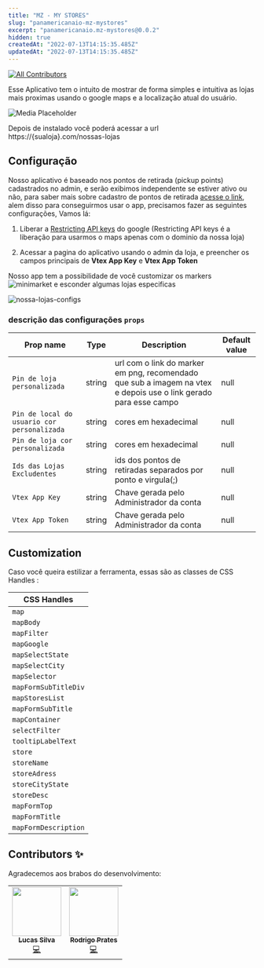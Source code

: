 ```yaml
---
title: "MZ - MY STORES"
slug: "panamericanaio-mz-mystores"
excerpt: "panamericanaio.mz-mystores@0.0.2"
hidden: true
createdAt: "2022-07-13T14:15:35.485Z"
updatedAt: "2022-07-13T14:15:35.485Z"
---
```

<!-- DOCS-IGNORE:start -->
<!-- ALL-CONTRIBUTORS-BADGE:START - Do not remove or modify this section -->
[![All Contributors](https://img.shields.io/badge/all_contributors-2-green.svg?style=flat-square)](#contributors-)
<!-- ALL-CONTRIBUTORS-BADGE:END -->
<!-- DOCS-IGNORE:end -->

Esse Aplicativo tem o intuito de mostrar de forma simples e intuitiva as lojas mais proximas usando o google maps e a localização atual do usuário. 

![Media Placeholder](https://user-images.githubusercontent.com/94864381/157300326-7c2c0df5-54b3-4319-89da-03f9d363c2e4.png)

Depois de instalado você poderá acessar a url https://{sualoja}.com/nossas-lojas

## Configuração 
Nosso aplicativo é baseado nos pontos de retirada (pickup points) cadastrados no admin, e serão exibimos independente se estiver ativo ou não, para saber mais sobre cadastro de pontos de retirada [acesse o link](https://help.vtex.com/pt/tutorial/cadasntro-de-pontos-de-retirada--2R5ClQiwe4KoSQgsuiOw4E), alem disso para conseguirmos usar o app, precisamos fazer as seguintes configurações, Vamos lá:

1. Liberar a [Restricting API keys](https://developers.google.com/maps/documentation/maps-static/get-api-key#console_1) do google (Restricting API keys é a liberação para usarmos o maps apenas com o dominio da nossa loja)

2. Acessar a pagina do aplicativo usando o admin da loja, e preencher os campos principais de **Vtex App Key** e **Vtex App Token**

Nosso app tem a possibilidade de você customizar os markers ![minimarket](https://user-images.githubusercontent.com/94864381/157514480-59fe1ae8-2453-49a2-a54f-500f7b64f4d8.png) e esconder algumas lojas especificas 

![nossa-lojas-configs](https://user-images.githubusercontent.com/94864381/157521509-c5851dbe-dc27-4dd8-9acf-2fec2f2314aa.png)

### descrição das configurações `props`

| Prop name                                         | Type            | Description                                                     | Default value |
| ------------------------------------------------  | --------------- | ----------------------------------------------------------------|---------------|
| `Pin de loja personalizada`                       | string        | url com o link do marker em png, recomendado que   sub a imagem na vtex e depois use o link gerado para esse campo |   null             |
| `Pin de local do usuario cor personalizada`       | string        | cores em hexadecimal                                            | null        |
| `Pin de loja cor personalizada`                   | string        | cores em hexadecimal                                            | null        |
| `Ids das Lojas Excludentes`                       | string        | ids dos pontos de retiradas separados por ponto e virgula(;)    | null        |
| `Vtex App Key`                                    | string        | Chave gerada pelo Administrador da conta                        | null        |
| `Vtex App Token`                                  | string        | Chave gerada pelo Administrador da conta                        | null        |


## Customization

Caso você queira estilizar a ferramenta, essas são as classes  de CSS Handles :

| CSS Handles           |
| ----------------------|
| `map`                 | 
| `mapBody`             | 
| `mapFilter`           | 
| `mapGoogle`           | 
| `mapSelectState`      |
| `mapSelectCity`       |
| `mapSelector`         |
| `mapFormSubTitleDiv`  |
| `mapStoresList`       |
| `mapFormSubTitle`     |
| `mapContainer`        |
| `selectFilter`        |
| `tooltipLabelText`    |
| `store`               |
| `storeName`           |
| `storeAdress`         |
| `storeCityState`      |
| `storeDesc`           |
| `mapFormTop`          |
| `mapFormTitle`        |
| `mapFormDescription`  |


<!-- DOCS-IGNORE:start -->

## Contributors ✨

Agradecemos aos brabos do desenvolvimento:

<!-- ALL-CONTRIBUTORS-LIST:START - Do not remove or modify this section -->
<!-- prettier-ignore-start -->
<!-- markdownlint-disable -->
<!-- markdownlint-enable -->
<!-- prettier-ignore-end -->
<!-- ALL-CONTRIBUTORS-LIST:END -->

<table>
  <tr>
    <td align="center"><a href="https://github.com/lucassto/"><img src="https://avatars.githubusercontent.com/u/94864381?v=4" width="100px;" alt=""/><br /><sub><b>Lucas Silva</b></sub></a><br /><a href="https://github.com/maeztra/MZ-MYSTORES/commits?author=lucassto" title="Code">💻</a></td>
    <td align="center"><a href="https://github.com/pratesrodrigo"><img src="https://avatars.githubusercontent.com/u/60141864?v=4" width="100px;" alt=""/><br /><sub><b>Rodrigo Prates</b></sub></a><br /><a href="https://github.com/maeztra/MZ-MYSTORES/commits?author=pratesrodrigo" title="Code">💻</a></td>  
  </tr>
</table>

<!-- DOCS-IGNORE:end -->